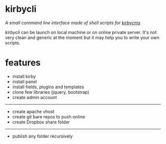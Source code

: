 # kirbycli
*A small command line interface made of shell scripts for [kirbycms](http://getkirby.com)*

_kirbycli_ can be launch on local machine or on online private server. It's not very clean and generic at the moment but it may help you to write your own scripts.

# features 

- install kirby
- install panel
- install fields, plugins and templates
- clone few libraries (jquery, bootstrap)
- create admin account

****

- create apache vhost 
- create git bare repos to push online
- create Dropbox share folder

****

- publish any folder recursively

